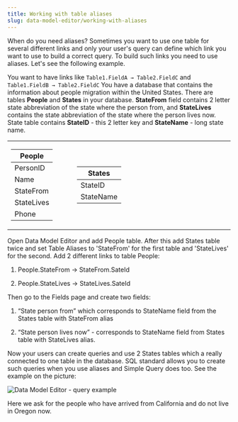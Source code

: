 ```yaml
---
title: Working with table aliases
slug: data-model-editor/working-with-aliases
---
```



When do you need aliases? Sometimes you want to use one table for several different links and only your user's query can define which link you want to use to build a correct query.
To build such links you need to use aliases. Let's see the following example.

You want to have links like `Table1.FieldA → Table2.FieldC` and `Table1.FieldB → Table2.FieldC`
You have a database that contains the information about people migration within the United States.
There are tables **People** and **States** in your database. **StateFrom** field contains 2 letter state abbreviation of the state where the person from, and **StateLives** contains the state abbreviation of the state where the person lives now. State table contains **StateID** - this 2 letter key and **StateName** - long state name. 

<table class="clear">
	<tbody>
		<tr>
			<td style="border:none">
				<table class="clear">   
					<thead>
						<tr><th>People</th></tr>
					</thead>
					<tbody>
						<tr><td>PersonID</td></tr>
						<tr><td>Name</td></tr>
						<tr><td>StateFrom</td></tr>
						<tr><td>StateLives</td></tr>
						<tr><td>Phone</td></tr>
					</tbody>
				</table>   
			</td>
			<td style="border:none" width="10%"></td>
			<td style="border:none">
				<table class="clear">   
					<thead>
						<tr><th>States</th></tr>
					</thead>
					<tbody>
						<tr><td>StateID</td></tr>
						<tr><td>StateName</td></tr>
					</tbody>
				</table>   
			</td>
			<td style="border:none" width="70%"></td>
		</tr>
	</tbody>
</table>

Open Data Model Editor and add People table. After this add States table twice and set Table Aliases to 'StateFrom' for the first table and 'StateLives' for the second. Add 2 different links to table People:

1) People.StateFrom → StateFrom.SateId

2) People.StateLives → StateLives.SateId

Then go to the Fields page and create two fields:

1) “State person from” which corresponds to StateName field from the States table with StateFrom alias

2) “State person lives now” - corresponds to StateName field from States table with StateLives alias.

Now your users can create queries and use 2 States tables which a really connected to one table in the database. SQL standard allows you to create such queries when you use aliases and Simple Query does too. See the example on the picture: 

![Data Model Editor - query example](/easyquery/docs/images/dme-query.png)

Here we ask for the people who have arrived from California and do not live in Oregon now.